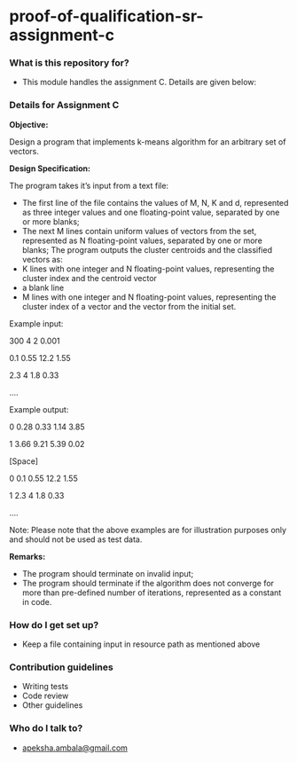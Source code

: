 # proof-of-qualification-sr-assignment-c

### What is this repository for? ###
* This module handles the assignment C. Details are given below:

### Details for Assignment C ###

**Objective:**

Design a program that implements k-means algorithm for an arbitrary set of vectors.

**Design Specification:**

The program takes it’s input from a text file:
- The first line of the file contains the values of M, N, K and d, represented as three integer values and one floating-point value, separated by one or more blanks;
- The next M lines contain uniform values of vectors from the set, represented as N floating-point values, separated by one or more blanks;
  The program outputs the cluster centroids and the classified vectors as:
- K lines with one integer and N floating-point values, representing the cluster index and the centroid vector
- a blank line
- M lines with one integer and N floating-point values, representing the cluster index of a vector and the vector from the initial set.

Example input:

300 4 2 0.001

0.1 0.55 12.2 1.55

2.3 4 1.8 0.33

….

Example output:

0 0.28 0.33 1.14 3.85

1 3.66 9.21 5.39 0.02

[Space]

0 0.1 0.55 12.2 1.55

1 2.3 4 1.8 0.33

….

Note:
Please note that the above examples are for illustration purposes only and should not be used as test data.

**Remarks:**
- The program should terminate on invalid input;
- The program should terminate if the algorithm does not converge for more than pre-defined number of iterations, represented as a constant in code.


### How do I get set up? ###

* Keep a file containing input in resource path as mentioned above

### Contribution guidelines ###

* Writing tests
* Code review
* Other guidelines

### Who do I talk to? ###

* apeksha.ambala@gmail.com
